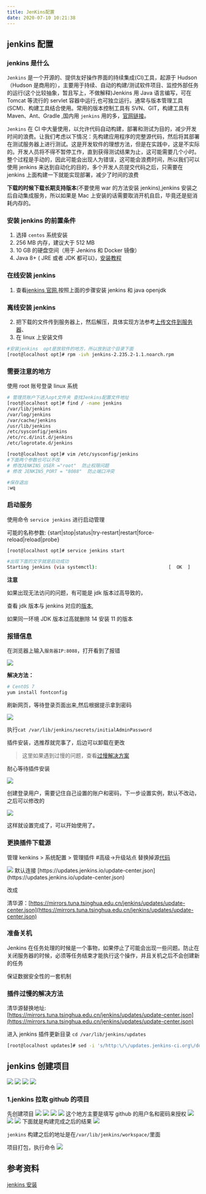 ```yaml
---
title: JenKins配置
date: 2020-07-10 10:21:38
---
```


## jenkins 配置

### jenkins 是什么

`Jenkins` 是一个开源的、提供友好操作界面的持续集成(CI)工具，起源于 Hudson（Hudson 是商用的），主要用于持续、自动的构建/测试软件项目、监控外部任务的运行(这个比较抽象，暂且写上，不做解释)Jenkins 用 Java 语言编写，可在 Tomcat 等流行的 servlet 容器中运行,也可独立运行。通常与版本管理工具(SCM)、构建工具结合使用。常用的版本控制工具有 SVN、GIT，构建工具有 Maven、Ant、Gradle
,国内用 `jenkins` 用的多，[官网链接](https://www.jenkins.io/)。

`Jenkins` 在 CI 中大量使用，以允许代码自动构建，部署和测试为目的，减少开发时间的浪费。让我们考虑以下情况：先构建应用程序的完整源代码，然后将其部署在测试服务器上进行测试。这是开发软件的理想方法，但是在实践中，这是不实际的。开发人员将不得不暂停工作，直到获得测试结果为止，这可能需要几个小时。整个过程是手动的，因此可能会出现人为错误，这可能会浪费时间，所以我们可以使用 jenkins 来达到自动化的目的，多个开发人员提交代码之后，只需要在 jenkins 上面构建一下就能实现部署，减少了时间的浪费

<Alert type="warning"> **下载的时候下载长期支持版本**(不要使用 war 的方法安装 jenkins),jenkins 安装之后自动集成服务，所以如果是 Mac 上安装的话需要取消开机自启，毕竟还是挺消耗内存的。</Alert>

### 安装 jenkins 的前置条件

1. 选择 `centos` 系统安装
2. 256 MB 内存，建议大于 512 MB
3. 10 GB 的硬盘空间（用于 Jenkins 和 Docker 镜像）
4. Java 8+ ( JRE 或者 JDK 都可以)，[安装教程](/myblog/cicd/java)

### 在线安装 jenkins

1. 查看[jenkins 官网](https://pkg.jenkins.io/redhat-stable/),按照上面的步骤安装 jenkins 和 java openjdk

### 离线安装 jenkins

2. 把下载的文件传到服务器上，然后解压，具体实现方法参考[上传文件到服务器](/myblog/linux/loginserver)、
3. 在 linux 上安装文件

```bash
#安装jenkins  opt是放软件的地方，所以放到这个目录下面
[root@localhost opt]# rpm -ivh jenkins-2.235.2-1.1.noarch.rpm
```

### 需要注意的地方

使用 root 账号登录 linux 系统

```bash
# 管理员账户下进入opt文件夹 查找Jenkins配置文件地址
[root@localhost opt]# find / -name jenkins
/var/lib/jenkins
/var/log/jenkins
/var/cache/jenkins
/usr/lib/jenkins
/etc/sysconfig/jenkins
/etc/rc.d/init.d/jenkins
/etc/logrotate.d/jenkins

[root@localhost opt]# vim /etc/sysconfig/jenkins
#下面两个参数也可以不改
# 修改JENKINS_USER ="root"  防止权限问题
# 修改 JENKINS_PORT = "8088"  防止端口冲突

#保存退出
:wq
```

### 启动服务

使用命令 `service jenkins` 进行启动管理

可能的名称参数: {start|stop|status|try-restart|restart|force-reload|reload|probe}

```bash
[root@localhost opt]# service jenkins start

#出现下面的文字就是启动成功
Starting jenkins (via systemctl):                          [  OK  ]
```

**注意**

如果出现无法访问的问题，有可能是 jdk 版本过高导致的，

查看 jdk 版本与 jenkins 对应的[版本](https://pkg.jenkins.io/redhat-stable/),

如果同一环境 JDK 版本过高就删除 14 安装 11 的版本

### 报错信息

在浏览器上输入`服务器IP:8088`，打开看到了报错

<!-- ![jenkins报错](/engineering/jenkins报错.png) -->
<img src='../../assets/engineering/jenkins报错.png'>

**解决方法：**

```bash
# CentOS 7
yum install fontconfig
```

刷新网页，等待登录页面出来,然后根据提示拿到密码

<!-- ![jenkins登录](/engineering/jenkins登录.png) -->
<img src='../../assets/engineering/jenkins登录.png'>

执行`cat /var/lib/jenkins/secrets/initialAdminPassword`

插件安装，选推荐就完事了，后边可以卸载在更改

> 这里如果遇到过慢的问题，查看[过慢解决方案](myblog/engineering/jenkins.html#插件过慢的解决方法)

耐心等待插件安装

<!-- ![jenkins登录](/engineering/jenkins插件.png) -->
<img src='../../assets/engineering/jenkins插件.png'>

创建登录用户，需要记住自己设置的账户和密码，下一步设置实例，默认不改动，之后可以修改的

<!-- ![jenkins实例](/engineering/jenkins实例配置.png) -->
<img src='../../assets/engineering/jenkins实例配置.png'>

这样就设置完成了，可以开始使用了。

### 更换插件下载源

管理 kenkins > 系统配置 > 管理插件 #高级->升级站点 替换掉源[代码](/myblog/engineering/jenkins.html#插件过慢的解决方法)

<!-- ![jenkins下载源](/engineering/jenkins插件管理.png) -->
<img src='../../assets/engineering/jenkins插件管理.png'>
默认连接 [https://updates.jenkins.io/update-center.json](https://updates.jenkins.io/update-center.json)

改成

清华源：[https://mirrors.tuna.tsinghua.edu.cn/jenkins/updates/update-center.json](https://mirrors.tuna.tsinghua.edu.cn/jenkins/updates/update-center.json)

### 准备关机

Jenkins 在任务处理的时候是一个事物，如果停止了可能会出现一些问题。防止在关闭服务器的时候，必须等任务结束才能执行这个操作，并且关机之后不会创建新的任务

保证数据安全性的一套机制

### 插件过慢的解决方法

清华源替换地址:[https://mirrors.tuna.tsinghua.edu.cn/jenkins/updates/update-center.json](https://mirrors.tuna.tsinghua.edu.cn/jenkins/updates/update-center.json)

进入 jenkins 插件更新目录 `cd /var/lib/jenkins/updates`

```bash
[root@localhost updates]# sed -i 's/http:\/\/updates.jenkins-ci.org\/download/https:\/\/mirrors.tuna.tsinghua.edu.cn\/jenkins/g' default.json && sed -i 's/http:\/\/www.google.com/https:\/\/www.baidu.com/g' default.json
```

## jenkins 创建项目

<img src='../../assets/engineering/jenkins配置1.png'>
<img src='../../assets/engineering/jenkins配置2.png'>
<img src='../../assets/engineering/jenkins配置Maven.png'>
<img src='../../assets/engineering/jenkins配置node.png'>

### 1.jenkins 拉取 github 的项目

先创建项目
<img src='../../assets/engineering/jenkins创建项目.png'>
<img src='../../assets/engineering/jenkins配置git.png'>
<img src='../../assets/engineering/jenkins创建项目1.png'>
<img src='../../assets/engineering/jenkins创建项目2.png'>
这个地方主要是填写 github 的用户名和密码来授权
<img src='../../assets/engineering/jenkins创建项目5.png'>
<img src='../../assets/engineering/jenkins创建项目3.png'>
<img src='../../assets/engineering/jenkins创建项目4.png'>
下面就是构建完成之后的结果
<img src='../../assets/engineering/jenkins创建项目6.png'>

`jenkins` 构建之后的地址是在`/var/lib/jenkins/workspace/`里面

项目打包，执行命令
<img src='../../assets/engineering/jenkins创建项目7.png'>

## 参考资料

[jenkins 安装](https://blog.csdn.net/lisongyue123/article/details/115479216)
